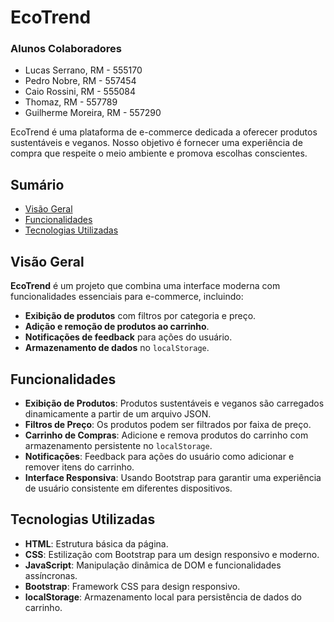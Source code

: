 # EcoTrend

### Alunos Colaboradores
- Lucas Serrano, RM - 555170
- Pedro Nobre, RM - 557454
- Caio Rossini, RM - 555084
- Thomaz, RM - 557789
- Guilherme Moreira, RM - 557290


EcoTrend é uma plataforma de e-commerce dedicada a oferecer produtos sustentáveis e veganos. Nosso objetivo é fornecer uma experiência de compra que respeite o meio ambiente e promova escolhas conscientes.

## Sumário

- [Visão Geral](#visão-geral)
- [Funcionalidades](#funcionalidades)
- [Tecnologias Utilizadas](#tecnologias-utilizadas)


## Visão Geral

**EcoTrend** é um projeto que combina uma interface moderna com funcionalidades essenciais para e-commerce, incluindo:

- **Exibição de produtos** com filtros por categoria e preço.
- **Adição e remoção de produtos ao carrinho**.
- **Notificações de feedback** para ações do usuário.
- **Armazenamento de dados** no `localStorage`.

## Funcionalidades

- **Exibição de Produtos**: Produtos sustentáveis e veganos são carregados dinamicamente a partir de um arquivo JSON.
- **Filtros de Preço**: Os produtos podem ser filtrados por faixa de preço.
- **Carrinho de Compras**: Adicione e remova produtos do carrinho com armazenamento persistente no `localStorage`.
- **Notificações**: Feedback para ações do usuário como adicionar e remover itens do carrinho.
- **Interface Responsiva**: Usando Bootstrap para garantir uma experiência de usuário consistente em diferentes dispositivos.

## Tecnologias Utilizadas

- **HTML**: Estrutura básica da página.
- **CSS**: Estilização com Bootstrap para um design responsivo e moderno.
- **JavaScript**: Manipulação dinâmica de DOM e funcionalidades assíncronas.
- **Bootstrap**: Framework CSS para design responsivo.
- **localStorage**: Armazenamento local para persistência de dados do carrinho.
